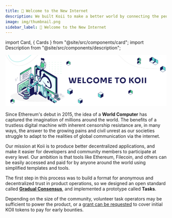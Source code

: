 ```yaml
---
title: 🎏 Welcome to the New Internet
description: We built Koii to make a better world by connecting the people that live in it.
image: img/thumbnail.png
sidebar_label: 🎏 Welcome to the New Internet
---
```


import Card, { Cards } from "@site/src/components/card";
import Description from "@site/src/components/description";

![banner](<./img/Welcome to Koii-X.svg>)

<Description text="We built Koii to make a better world by connecting the people that live in it." />

Since Ethereum's debut in 2015, the idea of a **World Computer** has captured the imagination of millions around the world. The benefits of a trustless digital machine with inherent censorship resistance are, in many ways, the answer to the growing pains and civil unrest as our societies struggle to adapt to the realities of global communication via the internet.

Our mission at Koii is to produce better decentralized applications, and make it easier for developers and community members to participate at every level. Our ambition is that tools like Ethereum, Filecoin, and others can be easily accessed and paid for by anyone around the world using simplified templates and tools. &#x20;

The first step in this process was to build a format for anonymous and decentralized trust in product operations, so we designed an open standard called [**Gradual Consensus**](/develop/microservices-and-tasks/what-are-tasks/gradual-consensus), and implemented a prototype called **Tasks**.

Depending on the size of the community, volunteer task operators may be sufficient to power the product, or a [grant can be requested](https://share.hsforms.com/1ATBOuLeqSCa-WCEBU8Ky0Ac20dg) to cover initial KOII tokens to pay for early bounties.&#x20;

<Cards>
  <Card
    title="<p>🔥 <strong>Impact</strong></p>"
    description=" <p>We've redesigned the web from the ground up to reward contributions fairly. Whether you're a creator, developer, a fan, or just want to connect with family and friends, <em>Koii pays you.</em></p>"
    link="impact"
    linkText="Earn passive income with Koii"
    svgName="impact"
    cardPerRow="2"
  />
  <Card
    title="<p>🌊 <strong>Social Technology</strong></p>"
    description="<p>Include your community in the value stream by using community hardware, and providing transparent systems for attention tracking, content storage, value transfer, and indexing.</p>"
    link="social-tech"
    linkText="Start building community-run apps"
    svgName="socialTech"
    cardPerRow="2"
  />
  <Card
    title="<p>🛠️ <strong>Tools</strong></p>"
    description=" <p>Building something great is a waste of time if no one can use it. That's why we've built industry-leading tools to secure your assets, trade your personal compute power, and onboard your community.</p>"
    link="tools"
    linkText="Try out the Koii Tools"
    svgName="tools"
    cardPerRow="2"
  />
  <Card
    title="<p>💡 <strong>Philosophy of Decentralization</strong></p>"
    description=" <p>For too long, power has been concentrated to just a small part of the world's population. The internet has the power to fix this, but not the way it's been built so far.</p>"
    link="philosophy"
    linkText="Learn more about why Koii was built"
    svgName="philosophy"
    cardPerRow="2"
  />
</Cards>
